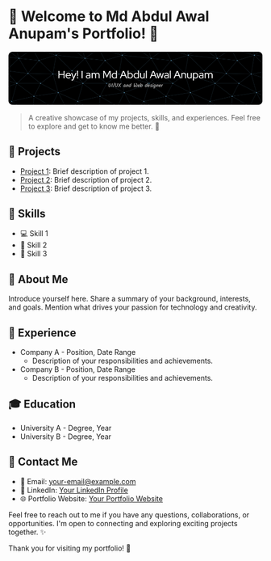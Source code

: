 # 👋 Welcome to Md Abdul Awal Anupam's Portfolio! 🚀

![Portfolio Banner](https://github.com/abdulawalanupam/abdulawalanupam/blob/main/abdulawalanupam-github-banner.png)

> A creative showcase of my projects, skills, and experiences. Feel free to explore and get to know me better. 🌟

## 🚀 Projects

- [Project 1](link-to-project-1): Brief description of project 1.
- [Project 2](link-to-project-2): Brief description of project 2.
- [Project 3](link-to-project-3): Brief description of project 3.

## 💼 Skills

- 💻 Skill 1
- 🎨 Skill 2
- 📱 Skill 3

## 👤 About Me

Introduce yourself here. Share a summary of your background, interests, and goals. Mention what drives your passion for technology and creativity.

## 💼 Experience

- Company A - Position, Date Range
  - Description of your responsibilities and achievements.
- Company B - Position, Date Range
  - Description of your responsibilities and achievements.

## 🎓 Education

- University A - Degree, Year
- University B - Degree, Year

## 📧 Contact Me

- 📩 Email: your-email@example.com
- 💼 LinkedIn: [Your LinkedIn Profile](link-to-your-linkedin-profile)
- 🌐 Portfolio Website: [Your Portfolio Website](link-to-your-portfolio-website)

Feel free to reach out to me if you have any questions, collaborations, or opportunities. I'm open to connecting and exploring exciting projects together. ✨

Thank you for visiting my portfolio! 🙌

